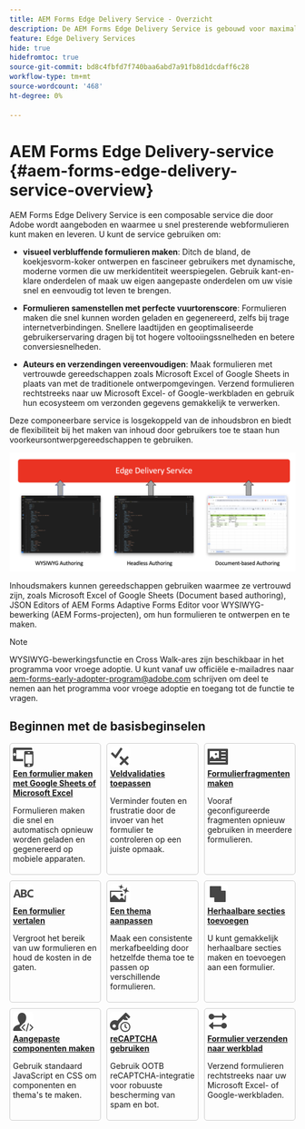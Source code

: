```yaml
---
title: AEM Forms Edge Delivery Service - Overzicht
description: De AEM Forms Edge Delivery Service is gebouwd voor maximale prestaties en stelt u in staat de toekomst van gestroomlijnde gegevensverzameling en de betrokkenheid van gebruikers in de gaten te houden.
feature: Edge Delivery Services
hide: true
hidefromtoc: true
source-git-commit: bd8c4fbfd7f740baa6abd7a91fb8d1dcdaff6c28
workflow-type: tm+mt
source-wordcount: '468'
ht-degree: 0%

---
```



# AEM Forms Edge Delivery-service {#aem-forms-edge-delivery-service-overview}

AEM Forms Edge Delivery Service is een composable service die door Adobe wordt aangeboden en waarmee u snel presterende webformulieren kunt maken en leveren. U kunt de service gebruiken om:

* **visueel verbluffende formulieren maken**: Ditch de bland, de koekjesvorm-koker ontwerpen en fascineer gebruikers met dynamische, moderne vormen die uw merkidentiteit weerspiegelen. Gebruik kant-en-klare onderdelen of maak uw eigen aangepaste onderdelen om uw visie snel en eenvoudig tot leven te brengen.

* **Formulieren samenstellen met perfecte vuurtorenscore**: Formulieren maken die snel kunnen worden geladen en gegenereerd, zelfs bij trage internetverbindingen. Snellere laadtijden en geoptimaliseerde gebruikerservaring dragen bij tot hogere voltooiingssnelheden en betere conversiesnelheden.

* **Auteurs en verzendingen vereenvoudigen**: Maak formulieren met vertrouwde gereedschappen zoals Microsoft Excel of Google Sheets in plaats van met de traditionele ontwerpomgevingen. Verzend formulieren rechtstreeks naar uw Microsoft Excel- of Google-werkbladen en gebruik hun ecosysteem om verzonden gegevens gemakkelijk te verwerken.


Deze componeerbare service is losgekoppeld van de inhoudsbron en biedt de flexibiliteit bij het maken van inhoud door gebruikers toe te staan hun voorkeursontwerpgereedschappen te gebruiken.

![Edge Delivery-gereedschappen voor het schrijven van formulieren](/help/edge/assets/edge-delivery-forms-authoring-tools.png)

Inhoudsmakers kunnen gereedschappen gebruiken waarmee ze vertrouwd zijn, zoals Microsoft Excel of Google Sheets (Document based authoring), JSON Editors of AEM Forms Adaptive Forms Editor voor WYSIWYG-bewerking (AEM Forms-projecten), om hun formulieren te ontwerpen en te maken.

>[!NOTE]
>
>
> WYSIWYG-bewerkingsfunctie en Cross Walk-ares zijn beschikbaar in het programma voor vroege adoptie. U kunt vanaf uw officiële e-mailadres naar aem-forms-early-adopter-program@adobe.com schrijven om deel te nemen aan het programma voor vroege adoptie en toegang tot de functie te vragen.

## Beginnen met de basisbeginselen

<div>

<style>
    .card-container {
        width: calc(33.33% - 10px);;
        margin: 5px;
        border: 1px solid #ccc;
        border-radius: 5px;
        padding: 5px;
        box-sizing: border-box;
        transition: background-color 0.3s ease; /* Adding transition effect */
    }
    .card-container:hover {
        background-color: #f0f0f0; /* Changing background color on hover */
    }
</style>

<div style="display: flex; flex-wrap: wrap; justify-content: space-between; margin: -5px;">
    <div class="card-container">
        <a href="/help/edge/docs/forms/create-forms.md">
            <img src="/help/edge/assets/smock_devices_18_n.svg" alt="Een formulier maken met een formulier met het type eds" style="border-radius: 5px;"> </b>
            <br><b style="margin-top: 5px;">Een formulier maken met Google Sheets of Microsoft Excel</b>
        </a>
        <p>Formulieren maken die snel en automatisch opnieuw worden geladen en gegenereerd op mobiele apparaten.</p>
    </div>
    <div class="card-container">
        <a href="/help/edge/docs/forms/validate-forms.md">
            <img src="/help/edge/assets/smock_condition_18_n.svg" alt="Validaties toevoegen aan formuliervelden" style="border-radius: 5px;"> </b>
            <br><b style="margin-top: 5px;">Veldvalidaties toepassen</b>
        </a>
        <p>Verminder fouten en frustratie door de invoer van het formulier te controleren op een juiste opmaak.</p>
    </div>
    <div class="card-container">
        <a href="/help/edge/docs/forms/form-fragments.md">
            <img src="/help/edge/assets/smock_documentfragment_18_n.svg" alt="Formulierfragmenten in een EDS-formulier gebruiken" style="border-radius: 5px;"> </b>
            <br><b style="margin-top: 5px;">Formulierfragmenten maken</b>
        </a>
        <p>Vooraf geconfigureerde fragmenten opnieuw gebruiken in meerdere formulieren.</p>
    </div>
    <div class="card-container">
        <a href="/help/edge/docs/forms/translate-forms.md">  
            <img src="/help/edge/assets/smock_abc_18_n.svg" alt="Een EDS-formulier vertalen" style="border-radius: 5px;"> </b>
            <br><b style="margin-top: 5px;">Een formulier vertalen</b>
        </a>
        <p>Vergroot het bereik van uw formulieren en houd de kosten in de gaten.</p>
    </div>
    <div class="card-container">
        <a href="/help/edge/docs/forms/style-theme-forms.md">
            <img src="/help/edge/assets/smock_imageautomode_18_N.svg" alt="Stijlen of thema&apos;s toepassen op een bewerkingsformulier" style="border-radius: 5px;"> </b>
            <br><b style="margin-top: 5px;">Een thema aanpassen</b>
        </a>
        <p>Maak een consistente merkafbeelding door hetzelfde thema toe te passen op verschillende formulieren.</p>
    </div>
    <div class="card-container">
        <a href="/help/edge/docs/forms/repeatable-forms.md">  
            <img src="/help/edge/assets/smock_addto_18_n.svg" alt="Herhaalbare secties toevoegen aan een EDS-formulier" style="border-radius: 5px;"> </b>
            <br><b style="margin-top: 5px;">Herhaalbare secties toevoegen</b>
        </a>
        <p>U kunt gemakkelijk herhaalbare secties maken en toevoegen aan een formulier.</p>
    </div>
    <div class="card-container">
        <a href="/help/edge/docs/forms/custom-components-forms.md"> 
            <img src="/help/edge/assets/smock_userdeveloper_18_n.svg" alt="Aangepaste formuliercomponenten maken met standaard JavaScript en CSS"  style="border-radius: 5px;"> </b>
            <br><b style="margin-top: 5px;">Aangepaste componenten maken</b>
        </a>
        <p>Gebruik standaard JavaScript en CSS om componenten en thema's te maken.</p>
    </div>
    <div class="card-container">
        <a href="/help/edge/docs/forms/recaptacha-forms.md">  
            <img src="/help//edge/assets/smock_keyclock_18_n.svg" alt="reCAPTCHA gebruiken in een EDS-formulier" style="border-radius: 5px;"> </b>
            <br><b style="margin-top: 5px;">reCAPTCHA gebruiken</b>
        </a>
        <p>Gebruik OOTB reCAPTCHA-integratie voor robuuste bescherming van spam en bot.</p>
    </div>
    <div class="card-container">
        <a href="/help/edge/docs/forms/create-forms.md#manually-configure-a-spreadsheet-to-accept-data">   
            <img src="/help/edge/assets/smock_platformdatamapping_18_n.svg" alt="Formulier verzenden" alt="Formulierfragmenten in een EDS-formulier gebruiken" style="border-radius: 5px;"> </b>
            <br><b style="margin-top: 5px;">Formulier verzenden naar werkblad</b>
        </a>
        <p>Verzend formulieren rechtstreeks naar uw Microsoft Excel- of Google-werkbladen.</p>
    </div>
</div>


</br>









